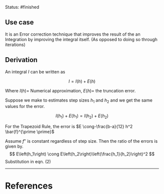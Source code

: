 Status: #finished 
## Use case
It is an Error correction technique that improves the result of the an Integration by improving the integral itself. (As opposed to doing so through iterations)

## Derivation 
An integral $I$ can be written as

$$
I=I(h)+E(h)
$$

Where $I(h)=$ Numerical approximation, $E(h)=$ the truncation error. 

Suppose we make to estimates step sizes $h_1$ and $h_2$ and we get the same values for the error. 

$$
I\left(h_1\right)+E\left(h_1\right)=I\left(h_2\right)+E\left(h_2\right)\tag{2}
$$

For the Trapezoid Rule, the error is $E \cong-\frac{b-a}{12} h^2 \bar{f}^{\prime \prime}$

Assume $f''$ is constant regardless of step size. Then the ratio of the errors is given by. 
$$
E\left(h_1\right) \cong E\left(h_2\right)\left(\frac{h_1}{h_2}\right)^2
$$
Substitution in eqn. $(2)$ 





---
# References
